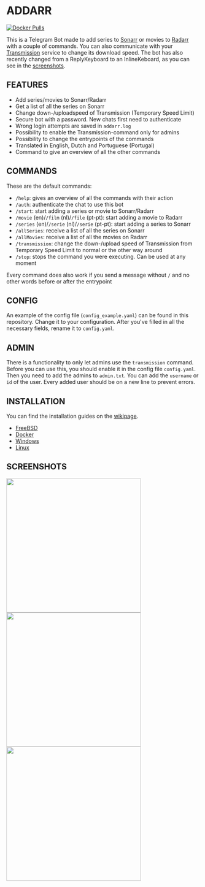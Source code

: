 # ADDARR
[![Docker Pulls](https://img.shields.io/docker/pulls/waterboy1602/addarr)](https://hub.docker.com/r/waterboy1602/addarr)

This is a Telegram Bot made to add series to [Sonarr](https://github.com/Sonarr/Sonarr) or movies to [Radarr](https://github.com/Radarr/Radarr) with a couple of commands. You can also communicate with your [Transmission](https://transmissionbt.com/) service to change its download speed. The bot has also recently changed from a ReplyKeyboard to an InlineKeboard, as you can see in the [screenshots](#screenshots).
## FEATURES
- Add series/movies to Sonarr/Radarr
- Get a list of all the series on Sonarr
- Change down-/uploadspeed of Transmission (Temporary Speed Limit)
- Secure bot with a password. New chats first need to authenticate
- Wrong login attempts are saved in `addarr.log`
- Possibility to enable the Transmission-command only for admins
- Possibility to change the entrypoints of the commands
- Translated in English, Dutch and Portuguese (Portugal)
- Command to give an overview of all the other commands

## COMMANDS
These are the default commands:
- `/help`: gives an overview of all the commands with their action
- `/auth`: authenticate the chat to use this bot
- `/start`: start adding a series or movie to Sonarr/Radarr
- `/movie` (en)/`/film` (nl)/`/file` (pt-pt): start adding a movie to Radarr
- `/series` (en)/`/serie` (nl)/`/serie` (pt-pt): start adding a series to Sonarr
- `/allSeries`: receive a list of all the series on Sonarr
- `/allMovies`: receive a list of all the movies on Radarr
- `/transmission`: change the down-/upload speed of Transmission from Temporary Speed Limit to normal or the other way around
- `/stop`: stops the command you were executing. Can be used at any moment  

Every command does also work if you send a message without `/` and no other words before or after the entrypoint

## CONFIG
An example of the config file (`config_example.yaml`) can be found in this repository. Change it to your configuration. After you've filled in all the necessary fields, rename it to `config.yaml`.

## ADMIN    
There is a functionality to only let admins use the `transmission` command. Before you can use this, you should enable it in the config file `config.yaml`. Then you need to add the admins to `admin.txt`. You can add the `username` or `id` of the user. Every added user should be on a new line to prevent errors.

## INSTALLATION
You can find the installation guides on the [wikipage](https://github.com/Waterboy1602/Addarr/wiki).
- [FreeBSD](https://github.com/Waterboy1602/Addarr/wiki/Installation-on-FreeBSD)
- [Docker](https://github.com/Waterboy1602/Addarr/wiki/Installation-on-Docker)
- [Windows](https://github.com/Waterboy1602/Addarr/wiki/Installation-on-Windows)
- [Linux](https://github.com/Waterboy1602/Addarr/wiki/Installation-on-Linux)

## SCREENSHOTS
<div style="float: left">
<img src="https://i.imgur.com/axufiPY.png" height="350" style="padding-right: 50px">
<img src="https://i.imgur.com/oH0Q8XI.png" height="350" style="padding-right: 50px">
<img src="https://i.imgur.com/17zZJ4s.png" height="350" style="padding-right: 50px">
</div>


<!--
## HOW IT WORKS
Authenticating a chat can be achieved by `/auth` or `auth`. The chat will ask you to enter the password and will response when it is correct or false. You need to enter the correct password, before you can do anything else.

If you've entered a wrong password, there will be saved a log to `addarr.log` with the timestamp, username and entered password. Possible errors from executing the code will also be saved there.

You can start the Transmission command with `/transmission` or `transmission`. After that you will be asked what you want to do. Just press the action you want and it's done.

You can start adding series/movies with `/start` or just `start`. The next steps will be made clear by the bot. At any time you can stop the adding by sending `/stop` or `stop`.

You can also start adding a series or movie with `/movie` or `/series` when the bot is running in English, `/film` or `/serie` when the bot is running in Dutch, and '/filme' or '/serie' when running in Portuguese. This will skip the step of asking if the title represents a series or a movie.

Different entrypoints for all these commands can be entered in the config file, except `/movie`/`/film`/`series`/`serie`, which are defined in `lang.yaml`.

To receive a list of all the series on Sonarr you can use the command `/allSeries` or `allSeries`. This will give you their title, year, status and if they are monitored or not.
-->
